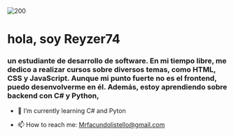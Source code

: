 <div id="header" aling="center">
    <img src="https://media.giphy.com/media/bGgsc5mWoryfgKBx1u/giphy.gif" alt="200">
    <h1 aling="center">hola, soy Reyzer74</h1>
<h3 aling="center">un estudiante de desarrollo de software. En mi tiempo libre, me dedico a realizar cursos sobre diversos temas, como HTML, CSS y JavaScript. Aunque mi punto fuerte no es el frontend, puedo desenvolverme en él. Además, estoy aprendiendo sobre backend con C# y Python,</h3>
</div>
<div>
    

- 🌱 I’m currently learning C# and Pyton

- 📫 How to reach me: Mrfacundolistello@gmail.com

</div>
